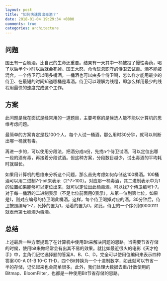 ```yaml
---
layout: post
title: "如何快速尝出毒酒？"
date: 2018-01-04 19:29:34 +0800
comments: true
categories: architecture
---
```


## 问题

国王有一百桶酒，比自己的生命还重要。结果有一天其中一桶被投了慢性毒药，喝了以后半个小时以后就会死掉。国王大怒，命令玩忽职守的侍卫去试毒。酒不能被混合，一个侍卫可以喝多桶酒，一桶酒也可以由多个侍卫喝，怎么样才能用最少的侍卫、在最短的时间知道哪桶是毒酒。侍卫可以理解为线程，即怎么样用最少的线程用最快的速度完成这个工作。

## 方案

此问题是我在面试是经常用的一道题目，主要考察的是候选人能不能以计算机的思维考虑问题。

最简单的方案肯定是找100个人，每个人试一桶酒，那么用时30分钟，就可以判断出哪一桶就有毒。

再进一步的，可以使用分段法，把酒分成n份，先找n个侍卫试酒，可以定位出哪一段的酒有毒，再接着分段试酒。但这种方案，分段数目越少，试出毒酒的平均耗时就越长。

如果用计算机的思维来分析这个问题，那么首先考虑如何存储这100桶酒。100桶酒可以用二进制7个bit来表示（2^7>100）。对应那一桶毒酒，其二进制表示中为1的位置如果能够可以定位出来，就可以定位出此桶毒酒。可以找7个侍卫编号1-7。对于每一桶酒的二进制表示（不足七位前面用0表示），从第一位到第七位，如果是1，则对应编号的侍卫喝此桶酒。这样，每个侍卫喝掉对应的酒。30分钟后，侍卫按照编号1-7，死掉的置为1，活着的置为0，如此，侍卫的一个序列如0000111就表示第七桶酒为毒酒。
	
	
## 总结

上述最后一种方案提现了在计算机中使用Bit来解决问题的思路。当需要节省存储的时候，使用bit来做经常会有出其不易的效果。就比如最近很火的电影《天才枪手》中，主角们记忆选择题的答案A、B、C、D，完全可以使用位编码来表示四种答案:00-A 01-B 10-C 11-D，四个Bit转换为一个十进制数字，如此就可以节省一半的存储，记忆起来也会简单很多。此外，我们处理大数据去重/计数使用的Bitmap、BloomFilter，也都是一种使用Bit节省存储的思路。